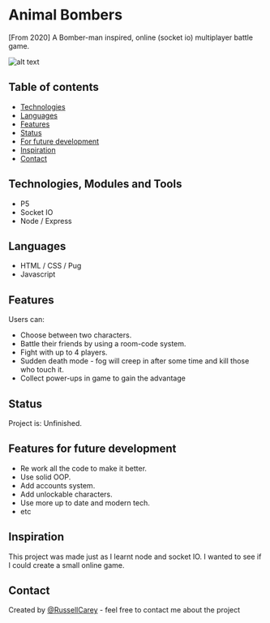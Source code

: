 # Animal Bombers

[From 2020]
A Bomber-man inspired, online (socket io) multiplayer battle game.

![alt text](https://github.com/RussellCarey/Funky-Survey/blob/master/design/funkgif.gif?raw=true)

## Table of contents

- [Technologies](#technologies)
- [Languages](#languages)
- [Features](#features)
- [Status](#status)
- [For future development](#features-for-future-development)
- [Inspiration](#inspiration)
- [Contact](#contact)

## Technologies, Modules and Tools

- P5
- Socket IO
- Node / Express

## Languages

- HTML / CSS / Pug
- Javascript

## Features

Users can:

- Choose between two characters.
- Battle their friends by using a room-code system.
- Fight with up to 4 players.
- Sudden death mode - fog will creep in after some time and kill those who touch it.
- Collect power-ups in game to gain the advantage

## Status

Project is: Unfinished.

## Features for future development

- Re work all the code to make it better.
- Use solid OOP.
- Add accounts system.
- Add unlockable characters.
- Use more up to date and modern tech.
- etc

## Inspiration

This project was made just as I learnt node and socket IO. I wanted to see if I could create a small online game.

## Contact

Created by [@RussellCarey](https://twitter.com/russellcareyy) - feel free to contact me about the project
